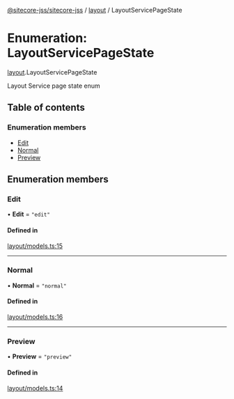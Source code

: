 [@sitecore-jss/sitecore-jss](../README.md) / [layout](../modules/layout.md) / LayoutServicePageState

# Enumeration: LayoutServicePageState

[layout](../modules/layout.md).LayoutServicePageState

Layout Service page state enum

## Table of contents

### Enumeration members

- [Edit](layout.LayoutServicePageState.md#edit)
- [Normal](layout.LayoutServicePageState.md#normal)
- [Preview](layout.LayoutServicePageState.md#preview)

## Enumeration members

### Edit

• **Edit** = `"edit"`

#### Defined in

[layout/models.ts:15](https://github.com/Sitecore/jss/blob/3d7cb1a8/packages/sitecore-jss/src/layout/models.ts#L15)

___

### Normal

• **Normal** = `"normal"`

#### Defined in

[layout/models.ts:16](https://github.com/Sitecore/jss/blob/3d7cb1a8/packages/sitecore-jss/src/layout/models.ts#L16)

___

### Preview

• **Preview** = `"preview"`

#### Defined in

[layout/models.ts:14](https://github.com/Sitecore/jss/blob/3d7cb1a8/packages/sitecore-jss/src/layout/models.ts#L14)
